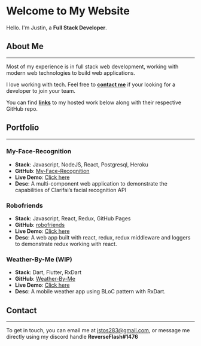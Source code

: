 # Welcome to My Website

Hello. I'm Justin, a **Full Stack Developer**.

## About Me

---

Most of my experience is in full stack web development, working with modern web technologies to build web applications.

I love working with tech. Feel free to **[contact me](https://inverseflash.github.io/My-Website/#contact)** if your looking for a developer to join your team.

You can find **[links](https://inverseflash.github.io/My-Website/#Portfolio)** to my hosted work below along with their respective GitHub repo.

## Portfolio

---

### My-Face-Recognition

- **Stack**: Javascript, NodeJS, React, Postgresql, Heroku
- **GitHub**: [My-Face-Recognition](https://github.com/InverseFlash/My-Face-Recognition)
- **Live Demo**: [Click here](https://dry-citadel-98524.herokuapp.com/)
- **Desc**: A multi-component web application to demonstrate the capabilities of Clarifai’s facial recognition API

### Robofriends

- **Stack**: Javascript, React, Redux, GitHub Pages
- **GitHub**: [robofriends](https://github.com/InverseFlash/robofriends)
- **Live Demo**: [Click here](https://inverseflash.github.io/robofriends/)
- **Desc**: A web app built with react, redux, redux middleware and loggers to demonstrate redux working with react.

### Weather-By-Me (WIP)

- **Stack**: Dart, Flutter, RxDart
- **GitHub**: [Weather-By-Me](https://github.com/InverseFlash/weather_by_me)
- **Live Demo**: [Click here](https://inverseflash.github.io/robofriends/)
- **Desc**: A mobile weather app using BLoC pattern with RxDart.

## Contact

---

To get in touch, you can email me at jstos283@gmail.com, or message me directly using my discord handle **ReverseFlash#1476**
